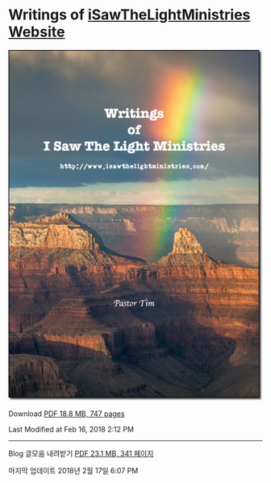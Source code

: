 # Writings of [iSawTheLightMinistries Website](http://www.isawthelightministries.com/)


![Writings Book](https://raw.githubusercontent.com/decyfer/isawthelightministries/master/writing-book-shadowed-logo.png)


Download [PDF 18.8 MB, 747 pages](https://raw.githubusercontent.com/decyfer/isawthelightministries/master/Writings-of-ISTLM.pdf)

Last Modified at Feb 16, 2018 2:12 PM

----

Blog 글모음 내려받기 [PDF 23.1 MB, 341 페이지](https://raw.githubusercontent.com/decyfer/isawthelightministries/master/iSawTheLightMinistries-kr.pdf)

마지막 업데이트 2018년 2월 17일 6:07 PM

